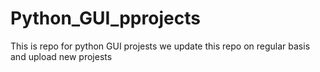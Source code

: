 # Python_GUI_pprojects
This is repo for python GUI projests
we update this repo on regular basis and upload new projests 
